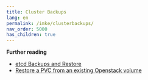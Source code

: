 ```yaml
---
title: Cluster Backups
lang: en
permalink: /imke/clusterbackups/
nav_order: 5000
has_children: true
---
```


**Further reading**

* [etcd Backups and Restore](/imke/clusterbackups/etcdbackups/)
* [Restore a PVC from an existing Openstack volume](/imke/clusterbackups/restorepvcfromvolume/)
